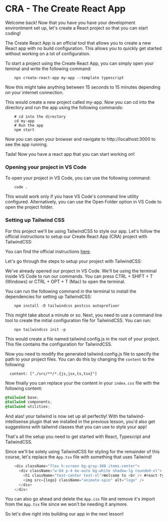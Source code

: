 # CRA - The Create React App

Welcome back! Now that you have you have your development environtment set up, let's create a React project so that you can start coding!

The Create React App is an official tool that allows you to create a new React app with no build configuration. This allows you to quickly get started without working on a lot of configuration.

To start a project using the Create React App, you can simply open your teminal and write the following command:

```
    npx create-react-app my-app --template typescript
```

Now this might take anything between 15 seconds to 15 minutes depending on your internet connection.

This would create a new project called my-app. Now you can cd into the directory and run the app using the following commands:

```
    # cd into the directory
    cd my-app
    # Run the app
    npm start
```

Now you can open your browser and navigate to http://localhost:3000 to see the app running.

Tada! Now you have a react app that you can start working on!

### Opening your project in VS Code

To open your project in VS Code, you can use the following command:

```
    code .
```

This would work only if you have VS Code's command line utility configured. Alternatively, you can use the Open Folder option in VS Code to open the project folder.

### Setting up Tailwind CSS

For this project we'll be using TailwindCSS to style our app. Let's follow the official instructions to setup our Create React App (CRA) project with TailwindCSS:

You can find the official instructions [here](https://tailwindcss.com/docs/guides/create-react-app).

Let's go through the steps to setup your project with TailwindCSS:

We've already opened our project in VS Code. We'll be using the terminal inside VS Code to run our commands. You can press CTRL + SHIFT + T (Windows) or CTRL + OPT + T (Mac) to open the terminal.

You can run the following command in the terminal to install the dependencies for setting up TailwindCSS:

```
    npm install -D tailwindcss postcss autoprefixer
```

This might take about a minute or so. Next, you need to use a command line tool to create the initial configuration file for TailwindCSS. You can run:

```
    npx tailwindcss init -p
```

This would create a file named tailwind.config.js in the root of your project. This file contains the configuration for TailwindCSS.

Now you need to modify the generated tailwind.config.js file to specify the path to your project files. You can do this by changing the `content` to the following:
```
  content: ["./src/**/*.{js,jsx,ts,tsx}"]
```

Now finally you can replace your the content in your `index.css` file with the following content:

```css
@tailwind base;
@tailwind components;
@tailwind utilities;
```

And alas! your tailwind is now set up all perfectly! With the tailwind-intellisense plugin that we installed in the previous lesson, you'd also get suggestions with tailwind classes that you can use to style your app!

That's all the setup you need to get started with React, Typescript and TailwindCSS. 

Since we'll be solely using TailwindCSS for styling for the remainder of this course, let's replace the `App.tsx` file with something that uses Tailwind! 


```js
    <div className="flex h-screen bg-gray-100 items-center">
      <div className="w-64 p-4 mx-auto bg-white shadow-lg rounded-xl">
        <h1 className="text-center text-xl">Welcome to <br /> #react-typescript with #tailwindcss </h1>
        <img src={logo} className="animate-spin" alt="logo" />
      </div>
    </div>
```

You can also go ahead and delete the `App.css` file and remove it's import from the `App.tsx` file since we won't be needing it anymore.

So let's dive right into building our app in the next lesson!

